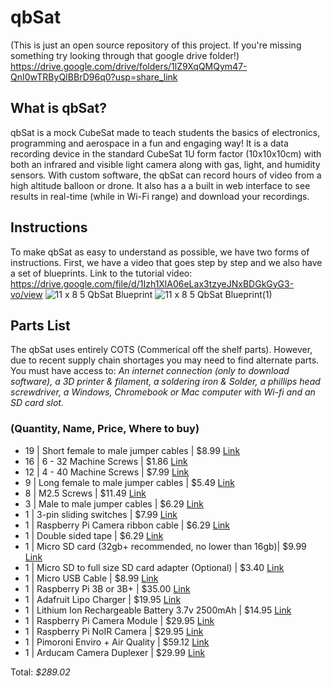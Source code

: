 # qbSat
(This is just an open source repository of this project. If you're missing something try looking through that google drive folder!)
https://drive.google.com/drive/folders/1lZ9XqQMQym47-QnI0wTRByQIBBrD96q0?usp=share_link
## What is qbSat?
qbSat is a mock CubeSat made to teach students the basics of electronics, programming and aerospace in a fun and engaging way! It is a data recording device in the standard CubeSat 1U form factor (10x10x10cm) with both an infrared and visible light camera along with gas, light, and humidity sensors. With custom software, the qbSat can record hours of video from a high altitude balloon or drone. It also has a a built in web interface to see results in real-time (while in Wi-Fi range) and download your recordings.
## Instructions
To make qbSat as easy to understand as possible, we have two forms of instructions. First, we have a video that goes step by step and we also have a set of blueprints.
Link to the tutorial video: https://drive.google.com/file/d/1Izh1XlA06eLax3tzyeJNxBDGkGyG3-vo/view
![11 x 8 5 QbSat Blueprint](https://user-images.githubusercontent.com/22381811/221193780-92b49793-24f9-4d43-9f08-1b9b5e06ef61.png)
![11 x 8 5 QbSat Blueprint(1)](https://user-images.githubusercontent.com/22381811/221193846-ac492ebb-d552-4794-8656-11733ee3a22d.png)
## Parts List
The qbSat uses entirely COTS (Commerical off the shelf parts). However, due to recent supply chain shortages you may need to find alternate parts.
You must have access to: *An internet connection (only to download software), a  3D printer & filament, a soldering iron & Solder, a phillips head screwdriver, a Windows, Chromebook or Mac computer with Wi-fi and an SD card slot.*
### (Quantity, Name, Price, Where to buy)
- 19 | Short female to male jumper cables | $8.99 [Link](https://www.amazon.com/SinLoon-Breadboard-Arduino-Circuit-40-Pack/dp/B08M3QLL3Q/ref=sr_1_13?keywords=male+to+female+jumper+wires&qid=1643724251&sr=8-13)
- 16 | 6 - 32 Machine Screws | $1.86 [Link](https://www.amazon.com/Prime-Line-9003018-Machine-Phillips-Combination/dp/B074ZWNSFY/ref=sr_1_8?crid=23R9O7Q5KTG2&keywords=Screws&pd_rd_r=c1381165-4449-467e-86ec-1d006f4903be&pd_rd_w=FWSCb&pd_rd_wg=597NE&pf_rd_p=b4950e17-f2f6-494c-bba5-69a9d0aa3887&pf_rd_r=AKS50KGXAZCM7RRYCZG9&pid=kD6IyXH&qid=1644586593&refinements=p_n_feature_twenty-eight_browse-bin%3A19043647011&s=industrial&sprefix=6+-+32+machine+screws%2Caps%2C104&sr=1-8)
- 12 | 4 - 40 Machine Screws | $7.99 [Link](https://www.amazon.com/Available-Machine-Phillips-Stainless-Fastener/dp/B07ZHBXG57/ref=sr_1_8?crid=9K9RSKYNKWYV&keywords=4-40+screws&qid=1643724443&sprefix=4-40+screws%2Caps%2C101&sr=8-8)
- 9 | Long female to male jumper cables | $5.49 [Link](https://www.amazon.com/GenBasic-Piece-Female-Jumper-Wires/dp/B077N5RLHN/ref=sr_1_6?crid=2W70SZSSWARQB&keywords=female+to+male+jumper+wires&qid=1644586108&sprefix=female+to+male+jumper+wires%2Caps%2C144&sr=8-6)
- 8 | M2.5 Screws | $11.49 [Link](https://www.amazon.com/uxcell-Phillips-Fasteners-Laptop-Switch/dp/B08J3BDGKH/ref=sr_1_16?crid=2WNZ0XA8BDVZE&keywords=M2.5%2Bscrews&qid=1643724575&s=electronics&sprefix=m2.5%2Bscrews%2Celectronics%2C93&sr=1-16&th=1)
- 3 | Male to male jumper cables | $6.29 [Link](https://www.amazon.com/DIUSTOU-Breadboard-Jumper-Multicolored-Dupont/dp/B0953K343X/ref=sr_1_13?crid=TUUP6WP4V0QT&keywords=male+to+male+jumper+wires+10+cm&qid=1644586332&sprefix=male+to+male+jumper+wire+10+cm%2Caps%2C72&sr=8-13)
- 1 | 3-pin sliding switches | $7.99 [Link](https://www.amazon.com/dp/B08QJP32CH/ref=cm_sw_r_apan_i_2PSV8M2RC2SVFGTD72B2?_encoding=UTF8&psc=1)
- 1 | Raspberry Pi Camera ribbon cable | $6.29 [Link](https://www.amazon.com/A1-FFCs-Cable-Raspberry-Camera/dp/B07JWBRMNZ/ref=sr_1_3?crid=15WK2J0VWSOD3&keywords=raspberry+pi+camera+ribbon+cable+20cm&qid=1644586963&sprefix=raspberry+pi+camera+ribbon+cable+20cm%2Caps%2C84&sr=8-3)
- 1 | Double sided tape | $6.29 [Link](https://www.amazon.com/Double-Sided-Tape-Pack-Heavy/dp/B0852XL3CC/ref=sr_1_20?keywords=double+sided+tape&qid=1644587100&sprefix=Double+%2Caps%2C124&sr=8-20)
- 1 | Micro SD card (32gb+ recommended, no lower than 16gb)| $9.99 [Link](https://www.amazon.com/dp/B08GY9NYRM/ref=twister_B08KB38516?_encoding=UTF8&psc=1)
- 1 | Micro SD to full size SD card adapter (Optional) | $3.40 [Link](https://www.amazon.com/SanDisk-microSD-Memory-Adapter-MICROSD-ADAPTER/dp/B0047WZOOO/ref=sr_1_4?crid=11GX9Y684YO7X&keywords=micro+sd+card+adapter&qid=1644587247&s=electronics&sprefix=micro+sd+card+adapter%2Celectronics%2C141&sr=1-4)
- 1 | Micro USB Cable | $8.99 [Link](https://www.amazon.com/SUNGUY-3-Pack-Braided-Charging-Galaxy/dp/B07G934SJ9/ref=sr_1_3?crid=PWNNSCUZUVWF&keywords=Micro+USB+cable+1ft+data&qid=1644587294&sprefix=micro+usb+cable+1ft+dat%2Caps%2C92&sr=8-3)
- 1 | Raspberry Pi 3B or 3B+ | $35.00 [Link](https://www.adafruit.com/product/3055)
- 1 | Adafruit Lipo Charger | $19.95 [Link](https://www.adafruit.com/product/2465)
- 1 | Lithium Ion Rechargeable Battery 3.7v 2500mAh | $14.95 [Link](https://www.adafruit.com/product/328)
- 1 | Raspberry Pi Camera Module | $29.95 [Link](https://www.adafruit.com/product/3099)
- 1 | Raspberry Pi NoIR Camera | $29.95 [Link](https://www.adafruit.com/product/3099)
- 1 | Pimoroni Enviro + Air Quality | $59.12 [Link](https://shop.pimoroni.com/products/enviro?variant=31155658457171)
- 1 | Arducam Camera Duplexer | $29.99 [Link](https://www.amazon.com/Arducam-Camera-Adapter-Doubleplexer-Raspberry/dp/B07VD9XLYH/ref=sr_1_7?keywords=arducam&qid=1581185338&sr=8-7)

Total: *$289.02*
